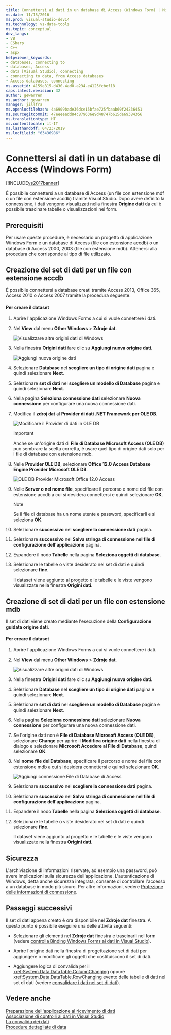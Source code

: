 ```yaml
---
title: Connettersi ai dati in un database di Access (Windows Form) | Microsoft Docs
ms.date: 11/15/2016
ms.prod: visual-studio-dev14
ms.technology: vs-data-tools
ms.topic: conceptual
dev_langs:
- VB
- CSharp
- C++
- aspx
helpviewer_keywords:
- databases, connecting to
- databases, Access
- data [Visual Studio], connecting
- connecting to data, from Access databases
- Access databases, connecting
ms.assetid: 4159e815-d430-4ad0-a234-e4125fcbef18
caps.latest.revision: 32
author: gewarren
ms.author: gewarren
manager: jillfra
ms.openlocfilehash: 4a6909bade36dce15bfae725fbaab60f24236451
ms.sourcegitcommit: 47eeeeadd84c879636e9d48747b615de69384356
ms.translationtype: HT
ms.contentlocale: it-IT
ms.lasthandoff: 04/23/2019
ms.locfileid: "63436986"
---
```

# <a name="connect-to-data-in-an-access-database-windows-forms"></a>Connettersi ai dati in un database di Access (Windows Form)
[!INCLUDE[vs2017banner](../includes/vs2017banner.md)]

È possibile connettersi a un database di Access (un file con estensione mdf o un file con estensione accdb) tramite Visual Studio. Dopo avere definito la connessione, i dati vengono visualizzati nella finestra **Origine dati** da cui è possibile trascinare tabelle o visualizzazioni nei form.  
  
## <a name="prerequisites"></a>Prerequisiti  
 Per usare queste procedure, è necessario un progetto di applicazione Windows Form e un database di Access (file con estensione accdb) o un database di Access 2000, 2003 (file con estensione mdb). Attenersi alla procedura che corrisponde al tipo di file utilizzato.  
  
## <a name="creating-the-dataset-for-an-accdb-file"></a>Creazione del set di dati per un file con estensione accdb  
 È possibile connettersi a database creati tramite Access 2013, Office 365, Access 2010 o Access 2007 tramite la procedura seguente.  
  
#### <a name="to-create-the-dataset"></a>Per creare il dataset  
  
1. Aprire l'applicazione Windows Forms a cui si vuole connettere i dati.  
  
2. Nel **View** dal menu **Other Windows** > **Zdroje dat**.  
  
     ![Visualizzare altre origini dati di Windows](../data-tools/media/viewdatasources.png "ViewDataSources")  
  
3. Nella finestra **Origini dati** fare clic su **Aggiungi nuova origine dati**.  
  
     ![Aggiungi nuova origine dati](../data-tools/media/dataaddnewdatasource.png "dataAddNewDataSource")  
  
4. Selezionare **Database** nel **scegliere un tipo di origine dati** pagina e quindi selezionare **Next**.  
  
5. Selezionare **set di dati** nel **scegliere un modello di Database** pagina e quindi selezionare **Next**.  
  
6. Nella pagina **Seleziona connessione dati** selezionare **Nuova connessione** per configurare una nuova connessione dati.  
  
7. Modifica il **zdroj dat** al **Provider di dati .NET Framework per OLE DB**.  
  
     ![Modificare il Provider di dati in OLE DB](../data-tools/media/datachangedatasourceoledb.png "dataChangeDataSourceOLEDB")  
  
    > [!IMPORTANT]
    > Anche se un'origine dati di **File di Database Microsoft Access (OLE DB)** può sembrare la scelta corretta, è usare quel tipo di origine dati solo per i file di database con estensione mdb.  
  
8. Nelle **Provider OLE DB**, selezionare **Office 12.0 Access Database Engine Provider Microsoft OLE DB**.  
  
     ![OLE DB Provider Microsoft Office 12.0 Access](../data-tools/media/dataoledbprovideroffice12access.png "dataOLEDBProviderOffice12Access")  
  
9. Nelle **Server o nel nome file**, specificare il percorso e nome del file con estensione accdb a cui si desidera connettersi e quindi selezionare **OK**.  
  
    > [!NOTE]
    > Se il file di database ha un nome utente e password, specificarli e si seleziona **OK**.  
  
10. Selezionare **successivo** nel **scegliere la connessione dati** pagina.  
  
11. Selezionare **successivo** nel **Salva stringa di connessione nel file di configurazione dell'applicazione** pagina.  
  
12. Espandere il nodo **Tabelle** nella pagina **Seleziona oggetti di database**.  
  
13. Selezionare le tabelle o viste desiderato nel set di dati e quindi selezionare **fine**.  
  
     Il dataset viene aggiunto al progetto e le tabelle e le viste vengono visualizzate nella finestra **Origini dati**.  
  
## <a name="creating-the-dataset-for-an-mdb-file"></a>Creazione di set di dati per un file con estensione mdb  
 Il set di dati viene creato mediante l'esecuzione della **Configurazione guidata origine dati**.  
  
#### <a name="to-create-the-dataset"></a>Per creare il dataset  
  
1. Aprire l'applicazione Windows Forms a cui si vuole connettere i dati.  
  
2. Nel **View** dal menu **Other Windows** > **Zdroje dat**.  
  
     ![Visualizzare altre origini dati di Windows](../data-tools/media/viewdatasources.png "ViewDataSources")  
  
3. Nella finestra **Origini dati** fare clic su **Aggiungi nuova origine dati**.  
  
4. Selezionare **Database** nel **scegliere un tipo di origine dati** pagina e quindi selezionare **Next**.  
  
5. Selezionare **set di dati** nel **scegliere un modello di Database** pagina e quindi selezionare **Next**.  
  
6. Nella pagina **Seleziona connessione dati** selezionare **Nuova connessione** per configurare una nuova connessione dati.  
  
7. Se l'origine dati non è **File di Database Microsoft Access (OLE DB)**, selezionare **Change** per aprire il **Modifica origine dati** nella finestra di dialogo e selezionare **Microsoft Accedere al File di Database**, quindi selezionare **OK**.  
  
8. Nel **nome file del Database**, specificare il percorso e nome del file con estensione mdb a cui si desidera connettersi e quindi selezionare **OK**.  
  
     ![Aggiungi connessione File di Database di Access](../data-tools/media/dataaddconnectionaccessmdb.png "dataAddConnectionAccessMDB")  
  
9. Selezionare **successivo** nel **scegliere la connessione dati** pagina.  
  
10. Selezionare **successivo** nel **Salva stringa di connessione nel file di configurazione dell'applicazione** pagina.  
  
11. Espandere il nodo **Tabelle** nella pagina **Seleziona oggetti di database**.  
  
12. Selezionare le tabelle o viste desiderato nel set di dati e quindi selezionare **fine**.  
  
     Il dataset viene aggiunto al progetto e le tabelle e le viste vengono visualizzate nella finestra **Origini dati**.  
  
## <a name="security"></a>Sicurezza  
 L'archiviazione di informazioni riservate, ad esempio una password, può avere implicazioni sulla sicurezza dell'applicazione. L'autenticazione di Windows, detta anche sicurezza integrata, consente di controllare l'accesso a un database in modo più sicuro. Per altre informazioni, vedere [Protezione delle informazioni di connessione](http://msdn.microsoft.com/library/1471f580-bcd4-4046-bdaf-d2541ecda2f4).  
  
## <a name="next-steps"></a>Passaggi successivi  
 Il set di dati appena creato è ora disponibile nel **Zdroje dat** finestra. A questo punto è possibile eseguire una delle attività seguenti:  
  
- Selezionare gli elementi nel **Zdroje dat** finestra e trascinarli nel form (vedere [controlla Binding Windows Forms ai dati in Visual Studio](../data-tools/bind-windows-forms-controls-to-data-in-visual-studio.md)).  
  
- Aprire l'origine dati nella finestra di progettazione set di dati per aggiungere o modificare gli oggetti che costituiscono il set di dati.  
  
- Aggiungere logica di convalida per il <xref:System.Data.DataTable.ColumnChanging> oppure <xref:System.Data.DataTable.RowChanging> evento delle tabelle di dati nel set di dati (vedere [convalidare i dati nei set di dati](../data-tools/validate-data-in-datasets.md)).  
  
## <a name="see-also"></a>Vedere anche

 [Preparazione dell'applicazione al ricevimento di dati](http://msdn.microsoft.com/library/c17bdb7e-c234-4f2f-9582-5e55c27356ad)   
 [Associazione di controlli ai dati in Visual Studio](../data-tools/bind-controls-to-data-in-visual-studio.md)   
 [La convalida dei dati](http://msdn.microsoft.com/library/b3a9ee4e-5d4d-4411-9c56-c811f2b4ee7e)   
 [Procedure dettagliate di data](http://msdn.microsoft.com/library/15a88fb8-3bee-4962-914d-7a1f8bd40ec4)